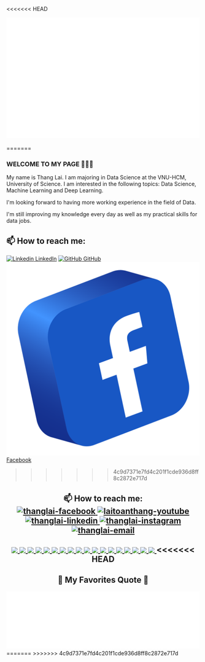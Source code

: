 <<<<<<< HEAD

<a href="#" target="_blank">
  <img src="thanglaids.svg" width="1200" alt="thanglai-official" />
</a>

<!-- 
A litte bit about myself. I am majoring in Data Science at the VNU-HCM, University of Science. I am interested in the following topics: Data Science, Machine Learning and Deep Learning.
I'm looking forward to having more working experience in the field of Data.
I'm still improving my knowledge every day as well as my practical skills for data jobs. -->
=======
### WELCOME TO MY PAGE 👋👋👋
My name is Thang Lai. I am majoring in Data Science at the VNU-HCM, University of Science. I am interested in the following topics: Data Science, Machine Learning and Deep Learning.

I'm looking forward to having more working experience in the field of Data.

I'm still improving my knowledge every day as well as my practical skills for data jobs.<br>
## 📫 How to reach me: 

[![Linkedin](https://i.stack.imgur.com/gVE0j.png) LinkedIn](https://www.linkedin.com/in/thang-lai-b77980220/) [![GitHub](https://i.stack.imgur.com/tskMh.png) GitHub](https://github.com/laitoanthang/) [![Facebook](https://github.com/laitoanthang/laitoanthang/blob/main/Facebook-logo-3d-button-social-media-png-3.png?raw=true) Facebook](https://www.facebook.com/laitoanthang.terry) 
>>>>>>> 4c9d7371e7fd4c201f1cde936d8ff8c2872e717d



<h2 align="center"> 📫 How to reach me: 
<br>
<!-- https://icons8.com -->
<div align="center">
  <a href="https://www.facebook.com/laitoanthang.terry" target="blank">
    <img src="https://img.icons8.com/bubbles/100/000000/facebook-new.png" alt="thanglai-facebook" />
  </a>
  <a href="https://www.youtube.com/@laitoanthang4697/featured" target="blank">
    <img src="https://img.icons8.com/bubbles/100/000000/youtube-squared.png" alt="laitoanthang-youtube" />
  </a>
  <a href="https://www.linkedin.com/in/thang-lai-b77980220/" target="blank">
    <img src="https://img.icons8.com/bubbles/100/000000/linkedin.png" alt="thanglai-linkedin" />
  </a>
  <a href="https://www.instagram.com/thang_dumbest/" target="blank">
    <img src="https://img.icons8.com/bubbles/100/000000/instagram.png" alt="thanglai-instagram" />
  </a>
  <a href="mailto:laitoanthang219@gmail.com" target="top">
    <img src="https://img.icons8.com/bubbles/100/000000/apple-mail.png" alt="thanglai-email" />
  </a>
</div>

<br>

<!-- ![Thang's github stats](https://github-readme-stats.vercel.app/api?username=uvipen&show_icons=true&theme=tokyonight&hide=contribs,prs,issues) -->

<a href="https://github.com/uvipen/QuickDraw/">
  <!-- Change the `github-readme-stats.anuraghazra1.vercel.app` to `github-readme-stats.vercel.app`  -->
  <img align="center" src="https://github-readme-stats.anuraghazra1.vercel.app/api/pin/?username=uvipen&repo=QuickDraw&theme=radical" />
</a>    
<a href="https://github.com/uvipen/ASCII-generator/">
  <!-- Change the `github-readme-stats.anuraghazra1.vercel.app` to `github-readme-stats.vercel.app`  -->
  <img align="center" src="https://github-readme-stats.anuraghazra1.vercel.app/api/pin/?username=uvipen&repo=ASCII-generator&theme=merko" />
</a>

<a href="https://github.com/uvipen/Super-mario-bros-A3C-pytorch/">
  <!-- Change the `github-readme-stats.anuraghazra1.vercel.app` to `github-readme-stats.vercel.app`  -->
  <img align="center" src="https://github-readme-stats.anuraghazra1.vercel.app/api/pin/?username=uvipen&repo=Super-mario-bros-A3C-pytorch&theme=gruvbox" />
</a>    
<a href="https://github.com/uvipen/Super-mario-bros-PPO-pytorch/">
  <!-- Change the `github-readme-stats.anuraghazra1.vercel.app` to `github-readme-stats.vercel.app`  -->
  <img align="center" src="https://github-readme-stats.anuraghazra1.vercel.app/api/pin/?username=uvipen&repo=Super-mario-bros-PPO-pytorch&theme=dark" />
</a>

<a href="https://github.com/uvipen/Flappy-bird-deep-Q-learning-pytorch/">
  <!-- Change the `github-readme-stats.anuraghazra1.vercel.app` to `github-readme-stats.vercel.app`  -->
  <img align="center" src="https://github-readme-stats.anuraghazra1.vercel.app/api/pin/?username=uvipen&repo=Flappy-bird-deep-Q-learning-pytorch&theme=onedark" />
</a>    
<a href="https://github.com/uvipen/Tetris-deep-Q-learning-pytorch/">
  <!-- Change the `github-readme-stats.anuraghazra1.vercel.app` to `github-readme-stats.vercel.app`  -->
  <img align="center" src="https://github-readme-stats.anuraghazra1.vercel.app/api/pin/?username=uvipen&repo=Tetris-deep-Q-learning-pytorch&theme=cobalt" />
</a>

<a href="https://github.com/uvipen/AirGesture/">
  <!-- Change the `github-readme-stats.anuraghazra1.vercel.app` to `github-readme-stats.vercel.app`  -->
  <img align="center" src="https://github-readme-stats.anuraghazra1.vercel.app/api/pin/?username=uvipen&repo=AirGesture&theme=synthwave" />
</a>    
<a href="https://github.com/uvipen/Yolo-v2-pytorch/">
  <!-- Change the `github-readme-stats.anuraghazra1.vercel.app` to `github-readme-stats.vercel.app`  -->
  <img align="center" src="https://github-readme-stats.anuraghazra1.vercel.app/api/pin/?username=uvipen&repo=Yolo-v2-pytorch&theme=highcontrast" />
</a>

<a href="https://github.com/uvipen/Hierarchical-attention-networks-pytorch/">
  <!-- Change the `github-readme-stats.anuraghazra1.vercel.app` to `github-readme-stats.vercel.app`  -->
  <img align="center" src="https://github-readme-stats.anuraghazra1.vercel.app/api/pin/?username=uvipen&repo=Hierarchical-attention-networks-pytorch&theme=dracula" />
</a>    
<a href="https://github.com/uvipen/Photomosaic-generator/">
  <!-- Change the `github-readme-stats.anuraghazra1.vercel.app` to `github-readme-stats.vercel.app`  -->
  <img align="center" src="https://github-readme-stats.anuraghazra1.vercel.app/api/pin/?username=uvipen&repo=Photomosaic-generator&theme=radical" />
</a>

<a href="https://github.com/uvipen/Street-fighter-A3C-ICM-pytorch/">
  <!-- Change the `github-readme-stats.anuraghazra1.vercel.app` to `github-readme-stats.vercel.app`  -->
  <img align="center" src="https://github-readme-stats.anuraghazra1.vercel.app/api/pin/?username=uvipen&repo=Street-fighter-A3C-ICM-pytorch&theme=merko" />
</a>    
<a href="https://github.com/uvipen/SSD-pytorch/">
  <!-- Change the `github-readme-stats.anuraghazra1.vercel.app` to `github-readme-stats.vercel.app`  -->
  <img align="center" src="https://github-readme-stats.anuraghazra1.vercel.app/api/pin/?username=uvipen&repo=SSD-pytorch&theme=gruvbox" />
</a>

<a href="https://github.com/uvipen/Contra-PPO-pytorch/">
  <!-- Change the `github-readme-stats.anuraghazra1.vercel.app` to `github-readme-stats.vercel.app`  -->
  <img align="center" src="https://github-readme-stats.anuraghazra1.vercel.app/api/pin/?username=uvipen&repo=Contra-PPO-pytorch&theme=dark" />
</a>    
<a href="https://github.com/uvipen/Deeplab-pytorch/">
  <!-- Change the `github-readme-stats.anuraghazra1.vercel.app` to `github-readme-stats.vercel.app`  -->
  <img align="center" src="https://github-readme-stats.anuraghazra1.vercel.app/api/pin/?username=uvipen&repo=Deeplab-pytorch&theme=onedark" />
</a>

<a href="https://github.com/uvipen/Character-level-cnn-pytorch/">
  <!-- Change the `github-readme-stats.anuraghazra1.vercel.app` to `github-readme-stats.vercel.app`  -->
  <img align="center" src="https://github-readme-stats.anuraghazra1.vercel.app/api/pin/?username=uvipen&repo=Character-level-cnn-pytorch&theme=cobalt" />
</a>    
<a href="https://github.com/uvipen/Character-level-cnn-tensorflow/">
  <!-- Change the `github-readme-stats.anuraghazra1.vercel.app` to `github-readme-stats.vercel.app`  -->
  <img align="center" src="https://github-readme-stats.anuraghazra1.vercel.app/api/pin/?username=uvipen&repo=Character-level-cnn-tensorflow&theme=synthwave" />
</a>

<a href="https://github.com/uvipen/Very-deep-cnn-pytorch/">
  <!-- Change the `github-readme-stats.anuraghazra1.vercel.app` to `github-readme-stats.vercel.app`  -->
  <img align="center" src="https://github-readme-stats.anuraghazra1.vercel.app/api/pin/?username=uvipen&repo=Very-deep-cnn-pytorch&theme=highcontrast" />
</a>    
<a href="https://github.com/uvipen/Very-deep-cnn-tensorflow/">
  <!-- Change the `github-readme-stats.anuraghazra1.vercel.app` to `github-readme-stats.vercel.app`  -->
  <img align="center" src="https://github-readme-stats.anuraghazra1.vercel.app/api/pin/?username=uvipen&repo=Very-deep-cnn-tensorflow&theme=dracula" />
</a>
<<<<<<< HEAD

<br>
<h2 align="center">📑 My Favorites Quote 📑</h2>
<a href="#" target="_blank">
  <img src="thanglaids-quotes.svg" width="846" height="150" alt="thanglai-official" />
</a>
=======
>>>>>>> 4c9d7371e7fd4c201f1cde936d8ff8c2872e717d
